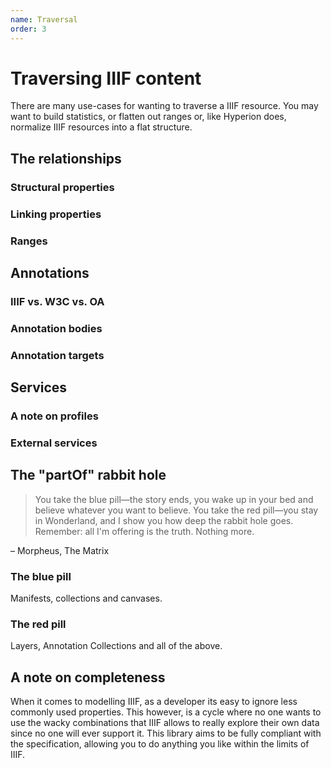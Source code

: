 ```yaml
---
name: Traversal
order: 3
---
```

# Traversing IIIF content
There are many use-cases for wanting to traverse a IIIF resource. You may want to build statistics, or flatten out 
ranges or, like Hyperion does, normalize IIIF resources into a flat structure.

## The relationships

### Structural properties

### Linking properties

### Ranges

## Annotations

### IIIF vs. W3C vs. OA
### Annotation bodies
### Annotation targets

## Services

### A note on profiles
### External services

## The "partOf" rabbit hole
> You take the blue pill—the story ends, you wake up in your bed and believe whatever you want to believe. You take 
the red pill—you stay in Wonderland, and I show you how deep the rabbit hole goes. Remember: all I'm offering is the 
truth. Nothing more.

– Morpheus, The Matrix

### The blue pill
Manifests, collections and canvases.
### The red pill
Layers, Annotation Collections and all of the above.

## A note on completeness
When it comes to modelling IIIF, as a developer its easy to ignore less commonly used properties. This however, is a 
cycle where no one wants to use the wacky combinations that IIIF allows to really explore their own data since no 
one will ever support it. This library aims to be fully compliant with the specification, allowing you to do anything
you like within the limits of IIIF. 
